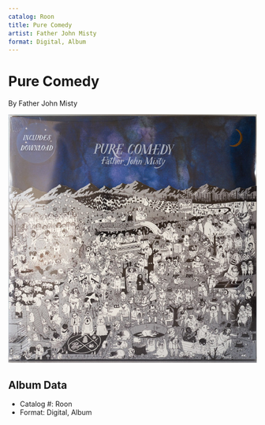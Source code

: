 ```yaml
---
catalog: Roon
title: Pure Comedy
artist: Father John Misty
format: Digital, Album
---
```


# Pure Comedy

By Father John Misty

![](../../assets/albumcovers/Father_John_Misty-Pure_Comedy.png)

## Album Data

- Catalog #: Roon
- Format: Digital, Album

